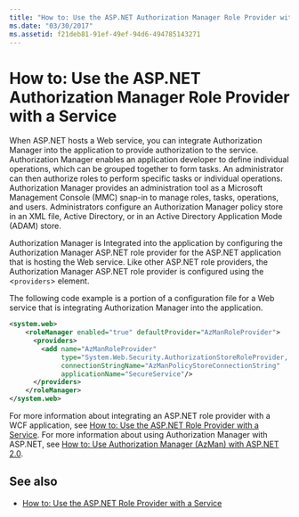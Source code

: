 ```yaml
---
title: "How to: Use the ASP.NET Authorization Manager Role Provider with a Service"
ms.date: "03/30/2017"
ms.assetid: f21deb81-91ef-49ef-94d6-494785143271
---
```

# How to: Use the ASP.NET Authorization Manager Role Provider with a Service
When ASP.NET hosts a Web service, you can integrate Authorization Manager into the application to provide authorization to the service. Authorization Manager enables an application developer to define individual operations, which can be grouped together to form tasks. An administrator can then authorize roles to perform specific tasks or individual operations. Authorization Manager provides an administration tool as a Microsoft Management Console (MMC) snap-in to manage roles, tasks, operations, and users. Administrators configure an Authorization Manager policy store in an XML file, Active Directory, or in an Active Directory Application Mode (ADAM) store.  
  
 Authorization Manager is Integrated into the application by configuring the Authorization Manager ASP.NET role provider for the ASP.NET application that is hosting the Web service. Like other ASP.NET role providers, the Authorization Manager ASP.NET role provider is configured using the <`providers`> element.  
  
 The following code example is a portion of a configuration file for a Web service that is integrating Authorization Manager into the application.  
  
```xml  
<system.web>  
    <roleManager enabled="true" defaultProvider="AzManRoleProvider">  
      <providers>  
        <add name="AzManRoleProvider"  
             type="System.Web.Security.AuthorizationStoreRoleProvider, System.Web, Version=2.0.0.0, Culture=neutral, publicKeyToken=b03f5f7f11d50a3a"  
             connectionStringName="AzManPolicyStoreConnectionString"
             applicationName="SecureService"/>  
      </providers>  
    </roleManager>  
</system.web>  
```  
  
 For more information about integrating an ASP.NET role provider with a WCF application, see [How to: Use the ASP.NET Role Provider with a Service](how-to-use-the-aspnet-role-provider-with-a-service.md). For more information about using Authorization Manager with ASP.NET, see [How to: Use Authorization Manager (AzMan) with ASP.NET 2.0](/previous-versions/msp-n-p/ff649313(v=pandp.10)).  
  
## See also

- [How to: Use the ASP.NET Role Provider with a Service](how-to-use-the-aspnet-role-provider-with-a-service.md)
